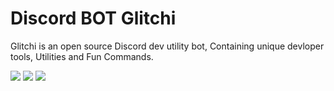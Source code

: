 # Discord BOT Glitchi
Glitchi is an open source Discord dev utility bot, Containing unique devloper tools, Utilities and Fun Commands.


![](https://media.discordapp.net/attachments/906985861525155880/934092437473886288/2022-01-21-19-45-37.jpg)
[![](https://img.shields.io/badge/Discord-7289DA?style=for-the-badge&logo=discord&logoColor=white)](https://discord.gg/ZARyCT3a7G)
[![](https://img.shields.io/badge/Invite-7289DA?style=for-the-badge&logo=discord&logoColor=white)](https://discord.com/oauth2/authorize?client_id=852227150455373906&scope=bot%20applications.commands&permissions=413927861313)
